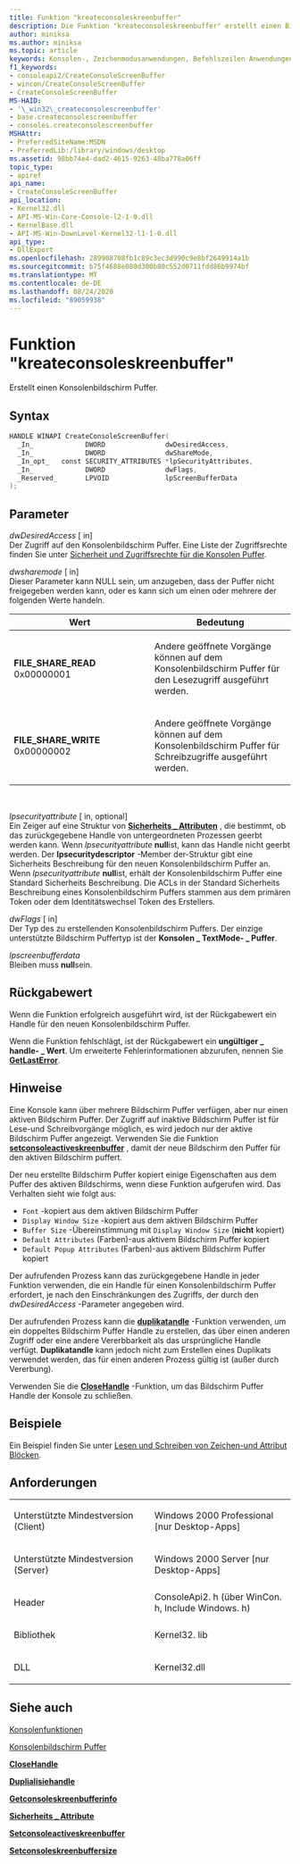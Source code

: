 ```yaml
---
title: Funktion "kreateconsoleskreenbuffer"
description: Die Funktion "kreateconsoleskreenbuffer" erstellt einen Bildschirm Puffer für die Windows-Konsole.
author: miniksa
ms.author: miniksa
ms.topic: article
keywords: Konsolen-, Zeichenmodusanwendungen, Befehlszeilen Anwendungen, Terminalanwendungen, Konsolen-API
f1_keywords:
- consoleapi2/CreateConsoleScreenBuffer
- wincon/CreateConsoleScreenBuffer
- CreateConsoleScreenBuffer
MS-HAID:
- '\_win32\_createconsolescreenbuffer'
- base.createconsolescreenbuffer
- consoles.createconsolescreenbuffer
MSHAttr:
- PreferredSiteName:MSDN
- PreferredLib:/library/windows/desktop
ms.assetid: 98bb74e4-dad2-4615-9263-48ba778a06ff
topic_type:
- apiref
api_name:
- CreateConsoleScreenBuffer
api_location:
- Kernel32.dll
- API-MS-Win-Core-Console-l2-1-0.dll
- KernelBase.dll
- API-MS-Win-DownLevel-Kernel32-l1-1-0.dll
api_type:
- DllExport
ms.openlocfilehash: 289908708fb1c89c3ec3d990c9e8bf2649914a1b
ms.sourcegitcommit: b75f4688e080d300b80c552d0711fdd86b9974bf
ms.translationtype: MT
ms.contentlocale: de-DE
ms.lasthandoff: 08/24/2020
ms.locfileid: "89059938"
---
```

# <a name="createconsolescreenbuffer-function"></a>Funktion "kreateconsoleskreenbuffer"


Erstellt einen Konsolenbildschirm Puffer.

<a name="syntax"></a>Syntax
------

```C
HANDLE WINAPI CreateConsoleScreenBuffer(
  _In_             DWORD               dwDesiredAccess,
  _In_             DWORD               dwShareMode,
  _In_opt_   const SECURITY_ATTRIBUTES *lpSecurityAttributes,
  _In_             DWORD               dwFlags,
  _Reserved_       LPVOID              lpScreenBufferData
);
```

<a name="parameters"></a>Parameter
----------

*dwDesiredAccess* \[ in\]  
Der Zugriff auf den Konsolenbildschirm Puffer. Eine Liste der Zugriffsrechte finden Sie unter [Sicherheit und Zugriffsrechte für die Konsolen Puffer](console-buffer-security-and-access-rights.md).

*dwsharemode* \[ in\]  
Dieser Parameter kann NULL sein, um anzugeben, dass der Puffer nicht freigegeben werden kann, oder es kann sich um einen oder mehrere der folgenden Werte handeln.

<table>
<colgroup>
<col width="50%" />
<col width="50%" />
</colgroup>
<thead>
<tr class="header">
<th>Wert</th>
<th>Bedeutung</th>
</tr>
</thead>
<tbody>
<tr class="odd">
<td><span id="FILE_SHARE_READ"></span><span id="file_share_read"></span>
<strong>FILE_SHARE_READ</strong> 0x00000001</td>
<td><p>Andere geöffnete Vorgänge können auf dem Konsolenbildschirm Puffer für den Lesezugriff ausgeführt werden.</p></td>
</tr>
<tr class="even">
<td><span id="FILE_SHARE_WRITE"></span><span id="file_share_write"></span>
<strong>FILE_SHARE_WRITE</strong> 0x00000002</td>
<td><p>Andere geöffnete Vorgänge können auf dem Konsolenbildschirm Puffer für Schreibzugriffe ausgeführt werden.</p></td>
</tr>
</tbody>
</table>

 

*lpsecurityattribute* \[ in, optional\]  
Ein Zeiger auf eine Struktur von [**Sicherheits \_ Attributen**](https://msdn.microsoft.com/library/windows/desktop/aa379560) , die bestimmt, ob das zurückgegebene Handle von untergeordneten Prozessen geerbt werden kann. Wenn *lpsecurityattribute* **null**ist, kann das Handle nicht geerbt werden. Der **lpsecuritydescriptor** -Member der-Struktur gibt eine Sicherheits Beschreibung für den neuen Konsolenbildschirm Puffer an. Wenn *lpsecurityattribute* **null**ist, erhält der Konsolenbildschirm Puffer eine Standard Sicherheits Beschreibung. Die ACLs in der Standard Sicherheits Beschreibung eines Konsolenbildschirm Puffers stammen aus dem primären Token oder dem Identitätswechsel Token des Erstellers.

*dwFlags* \[ in\]  
Der Typ des zu erstellenden Konsolenbildschirm Puffers. Der einzige unterstützte Bildschirm Puffertyp ist der **Konsolen \_ TextMode- \_ Puffer**.

*lpscreenbufferdata*   
Bleiben muss **null**sein.

<a name="return-value"></a>Rückgabewert
------------

Wenn die Funktion erfolgreich ausgeführt wird, ist der Rückgabewert ein Handle für den neuen Konsolenbildschirm Puffer.

Wenn die Funktion fehlschlägt, ist der Rückgabewert ein **ungültiger \_ handle- \_ Wert**. Um erweiterte Fehlerinformationen abzurufen, nennen Sie [**GetLastError**](https://msdn.microsoft.com/library/windows/desktop/ms679360).

<a name="remarks"></a>Hinweise
-------

Eine Konsole kann über mehrere Bildschirm Puffer verfügen, aber nur einen aktiven Bildschirm Puffer. Der Zugriff auf inaktive Bildschirm Puffer ist für Lese-und Schreibvorgänge möglich, es wird jedoch nur der aktive Bildschirm Puffer angezeigt. Verwenden Sie die Funktion [**setconsoleactiveskreenbuffer**](setconsoleactivescreenbuffer.md) , damit der neue Bildschirm den Puffer für den aktiven Bildschirm puffert.

Der neu erstellte Bildschirm Puffer kopiert einige Eigenschaften aus dem Puffer des aktiven Bildschirms, wenn diese Funktion aufgerufen wird. Das Verhalten sieht wie folgt aus:
- `Font` -kopiert aus dem aktiven Bildschirm Puffer
- `Display Window Size` -kopiert aus dem aktiven Bildschirm Puffer
- `Buffer Size` -Übereinstimmung mit `Display Window Size` (**nicht** kopiert)
- `Default Attributes` (Farben)-aus aktivem Bildschirm Puffer kopiert
- `Default Popup Attributes` (Farben)-aus aktivem Bildschirm Puffer kopiert

Der aufrufenden Prozess kann das zurückgegebene Handle in jeder Funktion verwenden, die ein Handle für einen Konsolenbildschirm Puffer erfordert, je nach den Einschränkungen des Zugriffs, der durch den *dwDesiredAccess* -Parameter angegeben wird.

Der aufrufenden Prozess kann die [**duplikatandle**](https://msdn.microsoft.com/library/windows/desktop/ms724251) -Funktion verwenden, um ein doppeltes Bildschirm Puffer Handle zu erstellen, das über einen anderen Zugriff oder eine andere Vererbbarkeit als das ursprüngliche Handle verfügt. **Duplikatandle** kann jedoch nicht zum Erstellen eines Duplikats verwendet werden, das für einen anderen Prozess gültig ist (außer durch Vererbung).

Verwenden Sie die [**CloseHandle**](https://msdn.microsoft.com/library/windows/desktop/ms724211) -Funktion, um das Bildschirm Puffer Handle der Konsole zu schließen.

<a name="examples"></a>Beispiele
--------

Ein Beispiel finden Sie unter [Lesen und Schreiben von Zeichen-und Attribut Blöcken](reading-and-writing-blocks-of-characters-and-attributes.md).

<a name="requirements"></a>Anforderungen
------------

<table>
<colgroup>
<col width="50%" />
<col width="50%" />
</colgroup>
<tbody>
<tr class="odd">
<td><p>Unterstützte Mindestversion (Client)</p></td>
<td><p>Windows 2000 Professional [nur Desktop-Apps]</p></td>
</tr>
<tr class="even">
<td><p>Unterstützte Mindestversion (Server)</p></td>
<td><p>Windows 2000 Server [nur Desktop-Apps]</p></td>
</tr>
<tr class="odd">
<td><p>Header</p></td>
<td>ConsoleApi2. h (über WinCon. h, Include Windows. h)</td>
</tr>
<tr class="even">
<td><p>Bibliothek</p></td>
<td>Kernel32. lib</td>
</tr>
<tr class="odd">
<td><p>DLL</p></td>
<td>Kernel32.dll</td>
</tr>
<tr class="even">
</tr>
<tr class="odd">
</tr>
<tr class="even">
</tr>
</tbody>
</table>

## <a name="span-idsee_alsospansee-also"></a><span id="see_also"></span>Siehe auch


[Konsolenfunktionen](console-functions.md)

[Konsolenbildschirm Puffer](console-screen-buffers.md)

[**CloseHandle**](https://msdn.microsoft.com/library/windows/desktop/ms724211)

[**Duplialisiehandle**](https://msdn.microsoft.com/library/windows/desktop/ms724251)

[**Getconsoleskreenbufferinfo**](getconsolescreenbufferinfo.md)

[**Sicherheits \_ Attribute**](https://msdn.microsoft.com/library/windows/desktop/aa379560)

[**Setconsoleactiveskreenbuffer**](setconsoleactivescreenbuffer.md)

[**Setconsoleskreenbuffersize**](setconsolescreenbuffersize.md)

 

 




